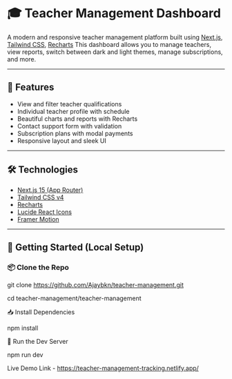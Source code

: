 # 🎓 Teacher Management Dashboard

A modern and responsive teacher management platform built using [Next.js](https://nextjs.org), [Tailwind CSS](https://tailwindcss.com), [Recharts](https://recharts.org) This dashboard allows you to manage teachers, view reports, switch between dark and light themes, manage subscriptions, and more.

---

## 🚀 Features

- View and filter teacher qualifications
- Individual teacher profile with schedule
- Beautiful charts and reports with Recharts
- Contact support form with validation
- Subscription plans with modal payments
- Responsive layout and sleek UI


---

## 🛠️ Technologies

- [Next.js 15 (App Router)](https://nextjs.org)
- [Tailwind CSS v4](https://tailwindcss.com)
- [Recharts](https://recharts.org)
- [Lucide React Icons](https://lucide.dev/icons)
- [Framer Motion](https://www.framer.com/motion/)

---

## 🧩 Getting Started (Local Setup)

### 📦 Clone the Repo


git clone https://github.com/Ajaybkn/teacher-management.git

cd teacher-management/teacher-management

📥 Install Dependencies

npm install

🚀 Run the Dev Server

npm run dev

Live Demo Link -  https://teacher-management-tracking.netlify.app/
